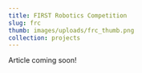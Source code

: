 ```yaml
---
title: FIRST Robotics Competition
slug: frc
thumb: images/uploads/frc_thumb.png
collection: projects
---
```

Article coming soon!